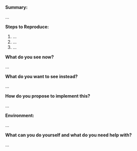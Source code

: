 **Summary:** 
<!-- Summarize the problem or feature in a few sentences: -->

...

**Steps to Reproduce:** 
<!-- How can we reproduce the problem? How should the feature work? -->

1. ...
2. ...
3. ...

<!-- Please attach (or link to) configuration files if applicable -->

**What do you see now?**
<!-- Please attach (or link to) screenshots and logs if applicable -->

...

**What do you want to see instead?**
<!-- Please add some examples or mock-ups if applicable -->

...

**How do you propose to implement this?**
<!--
If unsure, add the discussion label and (temporarily) assign the expert
If you cannot assign people, please @mention the experts
-->

...

**Environment:**
<!-- Your environment: OS/Browser/Gateway/Device/...? Versions? IDs/EUIs? -->

...

**What can you do yourself and what do you need help with?**

...
